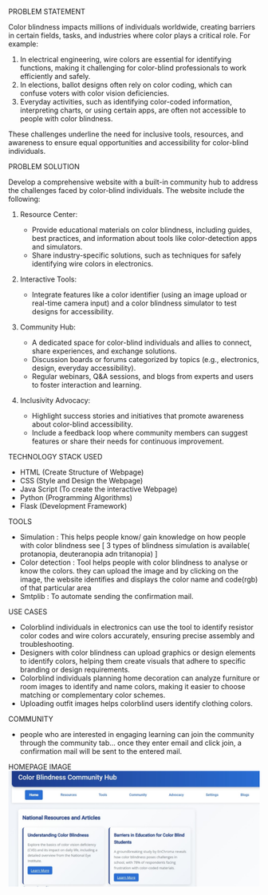 PROBLEM STATEMENT

Color blindness impacts millions of individuals worldwide, creating barriers in certain fields, tasks, and industries where color plays a critical role. For example:
1. In electrical engineering, wire colors are essential for identifying functions, making it challenging for color-blind professionals to work efficiently and safely.
2. In elections, ballot designs often rely on color coding, which can confuse voters with color vision deficiencies.
3. Everyday activities, such as identifying color-coded information, interpreting charts, or using certain apps, are often not accessible to people with color blindness.

These challenges underline the need for inclusive tools, resources, and awareness to ensure equal opportunities and accessibility for color-blind individuals.


PROBLEM SOLUTION

Develop a comprehensive website with a built-in community hub to address the challenges faced by color-blind individuals. The website include the following:

1. Resource Center:
   - Provide educational materials on color blindness, including guides, best practices, and information about tools like color-detection apps and simulators.
   - Share industry-specific solutions, such as techniques for safely identifying wire colors in electronics.

2. Interactive Tools:
   - Integrate features like a color identifier (using an image upload or real-time camera input) and a color blindness simulator to test designs for accessibility.

3. Community Hub:
   - A dedicated space for color-blind individuals and allies to connect, share experiences, and exchange solutions.
   - Discussion boards or forums categorized by topics (e.g., electronics, design, everyday accessibility).
   - Regular webinars, Q&A sessions, and blogs from experts and users to foster interaction and learning.

4. Inclusivity Advocacy:
   - Highlight success stories and initiatives that promote awareness about color-blind accessibility.
   - Include a feedback loop where community members can suggest features or share their needs for continuous improvement.


TECHNOLOGY STACK USED 
  - HTML (Create Structure of Webpage)
  - CSS (Style and Design the Webpage)
  - Java Script (To create the interactive Webpage)
  - Python (Programming Algorithms)
  - Flask (Development Framework)
    
TOOLS 
 - Simulation : This helps people know/ gain knowledge on how people with color blindness see [ 3 types of blindness simulation is available( protanopia, deuteranopia adn tritanopia) ]
 - Color detection : Tool helps people with color blindness to analyse or know the colors. they can upload the image and by clicking on the image, the website identifies and displays the color name and code(rgb) of that particular area
 - Smtplib : To automate sending the confirmation mail.

USE CASES 
 - Colorblind individuals in electronics can use the tool to identify resistor color codes and wire colors accurately, ensuring precise assembly and troubleshooting.
 - Designers with color blindness can upload graphics or design elements to identify colors, helping them create visuals that adhere to specific branding or design requirements.
 - Colorblind individuals planning home decoration can analyze furniture or room images to identify and name colors, making it easier to choose matching or complementary color schemes.
 - Uploading outfit images helps colorblind users identify clothing colors.

COMMUNITY
 - people who are interested in engaging learning can join the community through the community tab... once they enter email and click join, a confirmation mail will be sent to the entered mail.


HOMEPAGE IMAGE
![image](images/res.jpeg)
